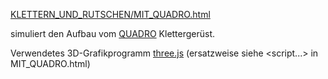 [KLETTERN_UND_RUTSCHEN/MIT_QUADRO.html](https:OpaStefanVogel.github.io/KLETTERN_UND_:RUTSCHEN/MIT_QUADRO.html)

simuliert den Aufbau vom [QUADRO](https://quadroshop.de) Klettergerüst.

Verwendetes 3D-Grafikprogramm [three.js](https://github.com/mrdoob/three.js.git) (ersatzweise siehe <script...> in MIT_QUADRO.html)

